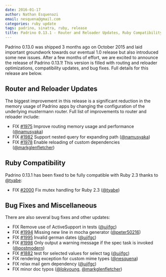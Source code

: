 ```yaml
---
date: 2016-01-17
author: Nathan Esquenazi
email: nesquena@gmail.com
categories: ruby update
tags: padrino, sinatra, ruby, release
title: Padrino 0.13.1 - Router and Reloader Updates, Ruby Compatibility, and Bug Fixes
---
```


Padrino 0.13.0 was shipped 3 months ago on October 2015 and laid important groundwork towards our eventual 1.0 release but also introduced some new issues. After a few months of effort, we are excited to announce the release of Padrino 0.13.1! This version is filled with routing and reloader optimizations, compatibility updates, and bug fixes. Full details for this release are below.

## Router and Reloader Updates

The biggest improvement in this release is a significant reduction in the memory usage of Padrino apps by changing the configuration of the underlying mustermann router. Full list of improvements to router and reloader include:

- FIX [#1975](https://github.com/padrino/padrino-framework/issues/1975) Improve routing memory usage and performance ([@namusyaka](https://github.com/namusyaka))
- FIX [#1982](https://github.com/padrino/padrino-framework/issues/1982) Support nested query for expanding path ([@namusyaka](https://github.com/namusyaka))
- FIX [#1978](https://github.com/padrino/padrino-framework/issues/1978) Enable reloading of custom dependencies ([@markglenfletcher](https://github.com/markglenfletcher))

## Ruby Compatibility

Padrino 0.13.1 has been fixed to be fully compatible with Ruby 2.3 thanks to [@tyabe](https://github.com/tyabe):

- FIX [#2000](https://github.com/padrino/padrino-framework/issues/2000) Fix mutex handling for Ruby 2.3 ([@tyabe](https://github.com/tyabe))

## Bug Fixes and Miscellaneous

There are also several bug fixes and other updates:

- FIX Remove use of ActiveSupport in tests ([@ujifgc](https://github.com/ujifgc))
- FIX [#1994](https://github.com/padrino/padrino-framework/issues/1994) Missing new line in mocha generator ([@peter50216](https://github.com/peter50216))
- FIX [#1995](https://github.com/padrino/padrino-framework/issues/1995) Invalid german dates ([@ujifgc](https://github.com/ujifgc))
- FIX [#1998](https://github.com/padrino/padrino-framework/issues/1998) Only output a warning message if the spec task is invoked ([@postmodern](https://github.com/postmodern))
- FIX [#1882](https://github.com/padrino/padrino-framework/issues/1882) test for selected values for select tag ([@ujifgc](https://github.com/ujifgc))
- FIX rendering exception for custom mime types ([@nesquena](https://github.com/nesquena))
- FIX relax mail gem dependency ([@ujifgc](https://github.com/ujifgc))
- FIX minor doc typos ([@lokyoung](https://github.com/lokyoung), [@markglenfletcher](https://github.com/markglenfletcher))

